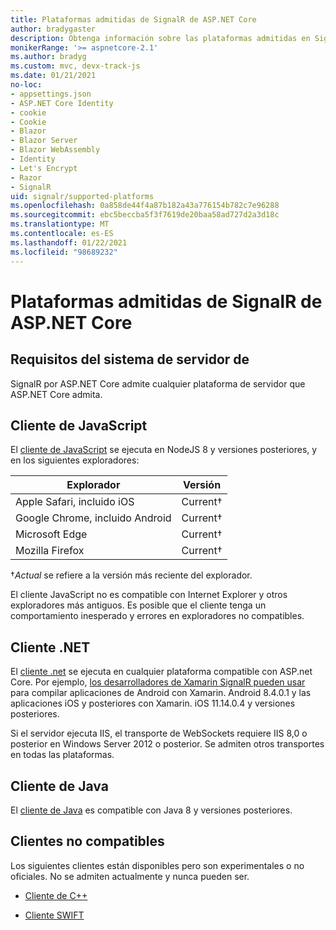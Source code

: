 ```yaml
---
title: Plataformas admitidas de SignalR de ASP.NET Core
author: bradygaster
description: Obtenga información sobre las plataformas admitidas en SignalR de ASP.NET Core.
monikerRange: '>= aspnetcore-2.1'
ms.author: bradyg
ms.custom: mvc, devx-track-js
ms.date: 01/21/2021
no-loc:
- appsettings.json
- ASP.NET Core Identity
- cookie
- Cookie
- Blazor
- Blazor Server
- Blazor WebAssembly
- Identity
- Let's Encrypt
- Razor
- SignalR
uid: signalr/supported-platforms
ms.openlocfilehash: 0a858de44f4a87b182a43a776154b782c7e96288
ms.sourcegitcommit: ebc5beccba5f3f7619de20baa58ad727d2a3d18c
ms.translationtype: MT
ms.contentlocale: es-ES
ms.lasthandoff: 01/22/2021
ms.locfileid: "98689232"
---
```

# <a name="aspnet-core-no-locsignalr-supported-platforms"></a>Plataformas admitidas de SignalR de ASP.NET Core

## <a name="server-system-requirements"></a>Requisitos del sistema de servidor de

SignalR por ASP.NET Core admite cualquier plataforma de servidor que ASP.NET Core admita.

## <a name="javascript-client"></a>Cliente de JavaScript

El [cliente de JavaScript](xref:signalr/javascript-client) se ejecuta en NodeJS 8 y versiones posteriores, y en los siguientes exploradores:

| Explorador                          | Versión         |
| -------------------------------- | --------------- |
| Apple Safari, incluido iOS      | Current&dagger; |
| Google Chrome, incluido Android | Current&dagger; |
| Microsoft Edge                   | Current&dagger; |
| Mozilla Firefox                  | Current&dagger; |

&dagger;*Actual* se refiere a la versión más reciente del explorador.

El cliente JavaScript no es compatible con Internet Explorer y otros exploradores más antiguos. Es posible que el cliente tenga un comportamiento inesperado y errores en exploradores no compatibles.

## <a name="net-client"></a>Cliente .NET

El [cliente .net](xref:signalr/dotnet-client) se ejecuta en cualquier plataforma compatible con ASP.net Core. Por ejemplo, [los desarrolladores de Xamarin SignalR pueden usar](https://github.com/aspnet/Announcements/issues/305) para compilar aplicaciones de Android con Xamarin. Android 8.4.0.1 y las aplicaciones iOS y posteriores con Xamarin. iOS 11.14.0.4 y versiones posteriores.

Si el servidor ejecuta IIS, el transporte de WebSockets requiere IIS 8,0 o posterior en Windows Server 2012 o posterior. Se admiten otros transportes en todas las plataformas.

## <a name="java-client"></a>Cliente de Java

El [cliente de Java](xref:signalr/java-client) es compatible con Java 8 y versiones posteriores.

## <a name="unsupported-clients"></a>Clientes no compatibles

Los siguientes clientes están disponibles pero son experimentales o no oficiales. No se admiten actualmente y nunca pueden ser.

* [Cliente de C++](https://github.com/aspnet/SignalR-Client-Cpp)

* [Cliente SWIFT](https://github.com/moozzyk/SignalR-Client-Swift)
